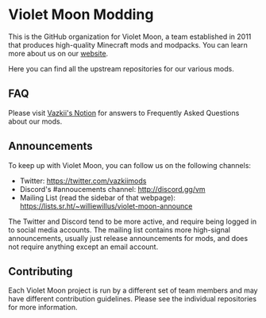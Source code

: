 # Violet Moon Modding

This is the GitHub organization for Violet Moon, a team established in 2011 that produces high-quality Minecraft
mods and modpacks. You can learn more about us on our [website](https://violetmoon.org/).

Here you can find all the upstream repositories for our various mods.

## FAQ
Please visit [Vazkii's Notion](https://vazkii.notion.site/Violet-Moon-FAQ-ddd80d35a63d4d268396dc09f8f9236e) for answers to Frequently Asked Questions about our mods.

## Announcements
To keep up with Violet Moon, you can follow us on the following channels:

* Twitter: https://twitter.com/vazkiimods
* Discord's #annoucements channel: http://discord.gg/vm
* Mailing List (read the sidebar of that webpage): https://lists.sr.ht/~williewillus/violet-moon-announce

The Twitter and Discord tend to be more active, and require being logged in to social media accounts. The mailing list contains more high-signal announcements, usually just release announcements for mods, and does not require anything except an email account.

## Contributing
Each Violet Moon project is run by a different set of team members and may have different contribution guidelines. Please see the individual repositories for more information.
